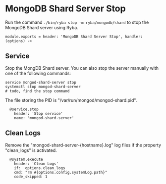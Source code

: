 
# MongoDB Shard Server Stop

Run the command `./bin/ryba stop -m ryba/mongodb/shard` to stop the 
MongoDB Shard server using Ryba.

    module.exports = header: 'MongoDB Shard Server Stop', handler: (options) ->

## Service

Stop the MongDB Shard server. You can also stop the server manually with one of the
following commands:

```
service mongod-shard-server stop
systemctl stop mongod-shard-server
# todo, find the stop command
```

The file storing the PID is "/var/run/mongod/mongod-shard.pid".

      @service.stop
        header: 'Stop service'
        name: 'mongod-shard-server'

## Clean Logs

Remove the "mongod-shard-server-{hostname}.log" log files if the property 
"clean_logs" is activated.

      @system.execute
        header: 'Clean Logs'
        if:  options.clean_logs
        cmd: "rm #{options.config.systemLog.path}"
        code_skipped: 1
